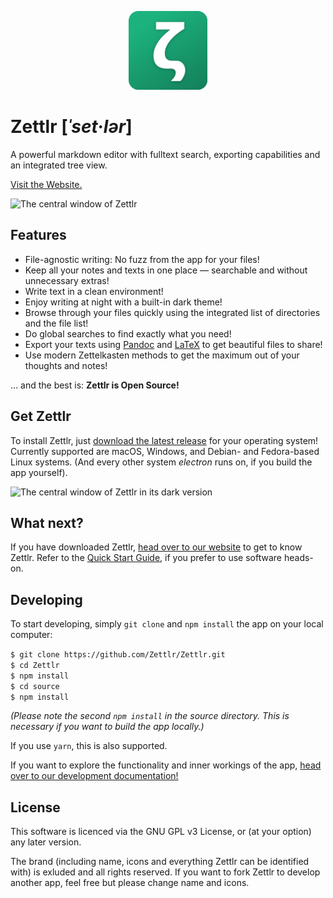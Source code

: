 <p align="center">
    <img src="https://github.com/Zettlr/Zettlr/raw/master/resources/icons/png/512x512.png" alt="Zettlr Logo" width="25%" height="25%" />
</p>

# Zettlr [_ˈset·lər_]

A powerful markdown editor with fulltext search, exporting capabilities and an integrated tree view.

[Visit the Website.](https://zettlr.com/)

![The central window of Zettlr](/resources/screenshots/zettlr_view.png)

## Features

* File-agnostic writing: No fuzz from the app for your files!
* Keep all your notes and texts in one place — searchable and without unnecessary extras!
* Write text in a clean environment!
* Enjoy writing at night with a built-in dark theme!
* Browse through your files quickly using the integrated list of directories and the file list!
* Do global searches to find exactly what you need!
* Export your texts using [Pandoc](https://pandoc.org/) and [LaTeX](https://www.latex-project.org/) to get beautiful files to share!
* Use modern Zettelkasten methods to get the maximum out of your thoughts and notes!

… and the best is: **Zettlr is Open Source!**

## Get Zettlr

To install Zettlr, just [download the latest release](https://github.com/Zettlr/Zettlr/releases/latest) for your operating system! Currently supported are macOS, Windows, and Debian- and Fedora-based Linux systems. (And every other system _electron_ runs on, if you build the app yourself).

![The central window of Zettlr in its dark version](/resources/screenshots/zettlr_view_dark.png)

## What next?

If you have downloaded Zettlr, [head over to our website](https://zettlr.com/docs) to get to know Zettlr. Refer to the [Quick Start Guide](https://zettlr.com/docs/quick-start), if you prefer to use software heads-on.

## Developing

To start developing, simply `git clone` and `npm install` the app on your local computer:

`$ git clone https://github.com/Zettlr/Zettlr.git`\
`$ cd Zettlr`\
`$ npm install`\
`$ cd source`\
`$ npm install`

_(Please note the second `npm install` in the source directory. This is necessary if you want to build the app locally.)_

If you use `yarn`, this is also supported.

If you want to explore the functionality and inner workings of the app, [head over to our development documentation!](http://dev.zettlr.com/api/)

## License

This software is licenced via the GNU GPL v3 License, or (at your option) any later version.

The brand (including name, icons and everything Zettlr can be identified with) is exluded and all rights reserved. If you want to fork Zettlr to develop another app, feel free but please change name and icons.
